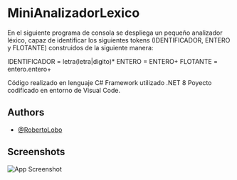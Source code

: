 
# MiniAnalizadorLexico

En el siguiente programa de consola se despliega un pequeño analizador léxico, capaz de identificar los siguientes tokens (IDENTIFICADOR, ENTERO y FLOTANTE) construidos de la siguiente manera:

IDENTIFICADOR = letra(letra|digito)*
ENTERO = ENTERO+
FLOTANTE = entero.entero+

Código realizado en lenguaje C#
Framework utilizado .NET 8
Poyecto codificado en entorno de Visual Code. 


## Authors

- [@RobertoLobo](https://www.github.com/RobertoLobo)


## Screenshots

![App Screenshot](https://i.imgur.com/O4FCqWY.jpeg)

